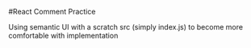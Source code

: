 #React Comment Practice

Using semantic UI with a scratch src (simply index.js) to become more comfortable with implementation
